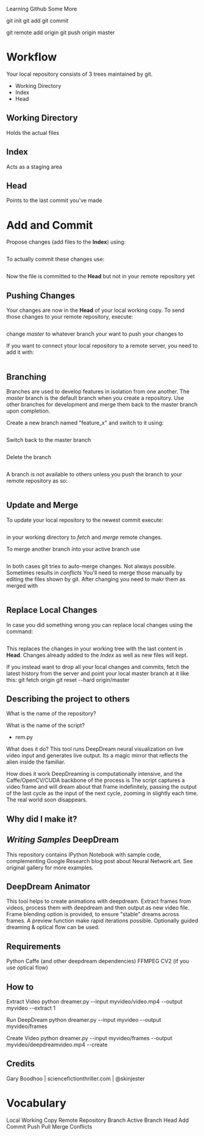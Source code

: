 Learning Github Some More

git init
git add <file>
git commit

git remote add origin
git push origin master

# Workflow
Your local repository consists of 3 trees maintained by git.
+ Working Directory
+ Index
+ Head

## Working Directory
Holds the actual files

## Index
Acts as a staging area

## Head
Points to the last commit you've made

# Add and Commit
Propose changes (add files to the **Index**) using:
```git add <filename>
```

To actually commit these changes use:
```git commit -m "commit message"
```

Now the file is committed to the **Head** but not in your remote repository yet

## Pushing Changes ##
Your changes are now in the **Head** of your local working copy. To send those changes to your remote repository, execute:
```git push origin master
```

change *master* to whatever branch your want to push your changes to

If you want to connect ytour local repository to a remote server, you need to add it with:
```git remote add origin <server>
```

## Branching
Branches are used to develop features in isolation from one another. The *master* branch is the default branch when you create a repository. Use other branches for development and merge them back to the master branch upon completion.

Create a new branch named "feature_x" and switch to it using:
```git checkout -b feature_x
```

Switch back to the master branch
```git checkout master
```

Delete the branch
```git branch -d feature_x
```

A branch is not available to others unless you push the branch to your remote repository as so:
```git push origin <branch>
```

## Update and Merge
To update your local repository to the newest commit execute:
```git pull
```
in your working directory to *fetch* and *merge* remote changes.

To merge another branch into your active branch use
```git merge <branch>
```
In both cases git tries to auto-merge changes. Not always possible. Sometimes results in *conflicts* You'll need to merge those manually by editing the files shown by git. After changing you need to makr them as merged with
```git add <filename>
```

## Replace Local Changes
In case you did something wrong you can replace local changes using the command:
```git checkout -- <filemame>
```
This replaces the changes in your working tree with the last content in **Head**. Changes already added to the *Index* as well as new files will kept.

If you instead want to drop all your local changes and commits, fetch the latest history from the server and point your local master branch at it like this:
git fetch origin
git reset --hard origin/master


## Describing the project to others
What is the name of the repository?


What is the name of the script?
- rem.py

What does it do?
This tool runs DeepDream neural visualization on live video input and generates live output. Its a magic mirror that reflects the alien inside the familiar.

How does it work
DeepDreaming is computationally intensive, and the Caffe/OpenCV/CUDA backbone of the process is
The script captures a video frame and will dream about that frame indefinitely, passing the output of the last cycle as the input of the next cycle, zooming in slightly each time. The real world soon disappears.


Why did I make it?
- 


*Writing Samples*
DeepDream
-------------
This repository contains IPython Notebook with sample code, complementing Google Research blog post about Neural Network art. See original gallery for more examples.

DeepDream Animator
-------------
This tool helps to create animations with deepdream. Extract frames from videos, process them with deepdream and then output as new video file. Frame blending option is provided, to ensure "stable" dreams across frames. A preview function make rapid iterations possible. Optionally guided dreaming & optical flow can be used.

Requirements
-------------
Python
Caffe (and other deepdream dependencies)
FFMPEG
CV2 (if you use optical flow)

How to
-------------
Extract Video
python dreamer.py --input myvideo/video.mp4 --output myvideo --extract 1

Run DeepDream
python dreamer.py --input myvideo --output myvideo/frames

Create Video
python dreamer.py --input myvideo/frames --output myvideo/deepdreamvideo.mp4 --create 

Credits
-------------
Gary Boodhoo | sciencefictionthriller.com | @skinjester




# Vocabulary
Local Working Copy
Remote Repository
Branch
Active Branch
Head
Add
Commit
Push
Pull
Merge
Conflicts


